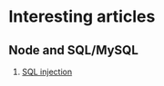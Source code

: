 # Interesting articles

## Node and SQL/MySQL

1. [SQL injection](https://medium.com/intrinsic/common-node-js-attack-vectors-sql-injection-b8b65ca78b68)

